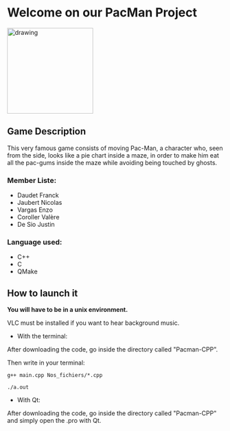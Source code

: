 # Welcome on our PacMan Project 
<img src="https://i1.wp.com/css-tricks.com/wp-content/uploads/2019/11/pacman.png?fit=1200%2C600&ssl=1" alt="drawing" height="200"/>

## Game Description
This very famous game consists of moving Pac-Man, a character who, seen from the side, looks like a pie chart inside a maze, in order to make him eat all the pac-gums inside the maze while avoiding being touched by ghosts.


### Member Liste:
* Daudet Franck
* Jaubert Nicolas
* Vargas Enzo
* Coroller  Valère
* De Sio Justin


### Language used:
* C++
* C
* QMake

## How to launch it
**You will have to be in a unix environment.**

VLC must be installed if you want to hear background music.

* With the terminal:

After downloading the code, go inside the directory called "Pacman-CPP".

Then write in your terminal:

``g++ main.cpp Nos_fichiers/*.cpp``

``./a.out``

* With Qt:

After downloading the code, go inside the directory called "Pacman-CPP" and simply open the .pro with Qt.

